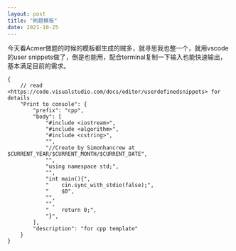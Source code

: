 ```yaml
---
layout: post 
title: "刷题模板"
date: 2021-10-25
---
```


今天看Acmer做题的时候的模板都生成的贼多，就寻思我也整一个，就用vscode的user snippets做了，倒是也能用，配合terminal复制一下输入也能快速输出，基本满足目前的需求。

```
{
	// read <https://code.visualstudio.com/docs/editor/userdefinedsnippets> for details
	"Print to console": {
		"prefix": "cpp",
		"body": [
			"#include <iostream>",
			"#include <algorithm>",
			"#include <cstring>",
			"",
			"//Create by Simonhancrew at $CURRENT_YEAR/$CURRENT_MONTH/$CURRENT_DATE",
			"",
			"using namespace std;",
			"",
			"int main(){",
			"    cin.sync_with_stdio(false);",
			"    $0",
			"",
			"",
			"    return 0;",
			"}",
		],
		"description": "for cpp template"
	}
}
```

